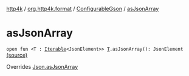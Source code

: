 [http4k](../../index.md) / [org.http4k.format](../index.md) / [ConfigurableGson](index.md) / [asJsonArray](./as-json-array.md)

# asJsonArray

`open fun <T : `[`Iterable`](https://kotlinlang.org/api/latest/jvm/stdlib/kotlin.collections/-iterable/index.html)`<JsonElement>> `[`T`](as-json-array.md#T)`.asJsonArray(): JsonElement` [(source)](https://github.com/http4k/http4k/blob/master/http4k-format-gson/src/main/kotlin/org/http4k/format/Gson.kt#L75)

Overrides [Json.asJsonArray](../-json/as-json-array.md)

